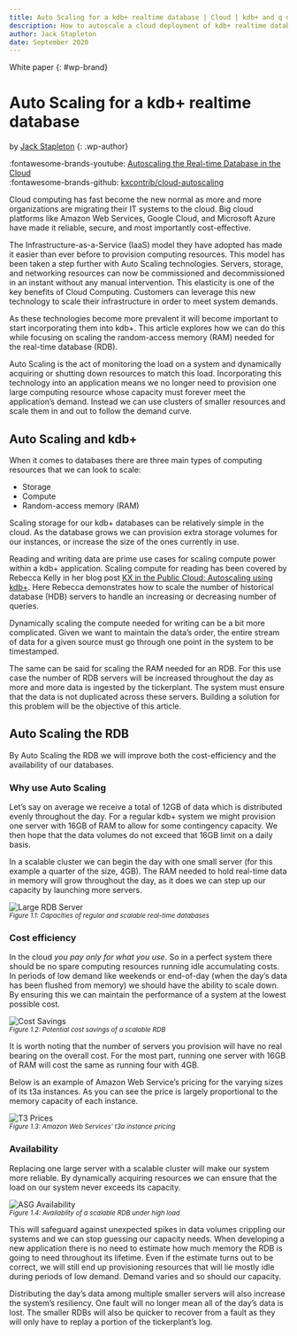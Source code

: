 ```yaml
---
title: Auto Scaling for a kdb+ realtime database | Cloud | kdb+ and q documentation
description: How to autoscale a cloud deployment of kdb+ realtime database
author: Jack Stapleton
date: September 2020
---
```

White paper
{: #wp-brand}

# Auto Scaling for a kdb+ realtime database


by [Jack Stapleton](cost-risk.md#author)
{: .wp-author}

:fontawesome-brands-youtube:
[Autoscaling the Real-time Database in the Cloud](https://youtu.be/3YFhoL9Rw6k "YouTube presentation")
<br>
:fontawesome-brands-github:
[kxcontrib/cloud-autoscaling](https://github.com/kxcontrib/cloud-autoscaling)

Cloud computing has fast become the new normal as more and more organizations are migrating their IT systems to the cloud.
Big cloud platforms like Amazon Web Services, Google Cloud, and Microsoft Azure have made it reliable, secure, and most importantly cost-effective.

The Infrastructure-as-a-Service (IaaS) model they have adopted has made it easier than ever before to provision computing resources.
This model has been taken a step further with Auto Scaling technologies.
Servers, storage, and networking resources can now be commissioned and decommissioned in an instant without any manual intervention.
This elasticity is one of the key benefits of Cloud Computing.
Customers can leverage this new technology to scale their infrastructure in order to meet system demands.

As these technologies become more prevalent it will become important to start incorporating them into kdb+.
This article explores how we can do this while focusing on scaling the random-access memory (RAM) needed for the real-time database (RDB).


Auto Scaling is the act of monitoring the load on a system and dynamically acquiring or shutting down resources to match this load.
Incorporating this technology into an application means we no longer need to provision one large computing resource whose capacity must forever meet the application’s demand.
Instead we can use clusters of smaller resources and scale them in and out to follow the demand curve.


## Auto Scaling and kdb+

When it comes to databases there are three main types of computing resources that we can look to scale:

* Storage
* Compute
* Random-access memory (RAM)

Scaling storage for our kdb+ databases can be relatively simple in the cloud.
As the database grows we can provision extra storage volumes for our instances, or increase the size of the ones currently in use.

Reading and writing data are prime use cases for scaling compute power within a kdb+ application.
Scaling compute for reading has been covered by Rebecca Kelly in her blog post [KX in the Public Cloud: Autoscaling using kdb+](https://kx.com/blog/kx-in-the-public-cloud-auto-scaling-using-kdb).
Here Rebecca demonstrates how to scale the number of historical database (HDB) servers to handle an increasing or decreasing number of queries.

Dynamically scaling the compute needed for writing can be a bit more complicated.
Given we want to maintain the data’s order, the entire stream of data for a given source must go through one point in the system to be timestamped.

The same can be said for scaling the RAM needed for an RDB.
For this use case the number of RDB servers will be increased throughout the day as more and more data is ingested by the tickerplant.
The system must ensure that the data is not duplicated across these servers.
Building a solution for this problem will be the objective of this article.


## Auto Scaling the RDB

By Auto Scaling the RDB we will improve both the cost-efficiency and the availability of our databases.

### Why use Auto Scaling

Let’s say on average we receive a total of 12GB of data which is distributed evenly throughout the day.
For a regular kdb+ system we might provision one server with 16GB of RAM to allow for some contingency capacity.
We then hope that the data volumes do not exceed that 16GB limit on a daily basis.

In a scalable cluster we can begin the day with one small server (for this example a quarter of the size, 4GB).
The RAM needed to hold real-time data in memory will grow throughout the day, as it does we can step up our capacity by launching more servers.

![Large RDB Server](img/examplecapacitycomp.png)
<br>
_<small>Figure 1.1: Capacities of regular and scalable real-time databases </small>_

### Cost efficiency

In the cloud _you pay only for what you use_.
So in a perfect system there should be no spare computing resources running idle accumulating costs.
In periods of low demand like weekends or end-of-day (when the day’s data has been flushed from memory) we should have the ability to scale down.
By ensuring this we can maintain the performance of a system at the lowest possible cost.

![Cost Savings](img/exampleasgcostefficiency.png)
<br>
_<small>Figure 1.2: Potential cost savings of a scalable RDB </small>_

It is worth noting that the number of servers you provision will have no real bearing on the overall cost.
For the most part, running one server with 16GB of RAM will cost the same as running four with 4GB.

Below is an example of Amazon Web Service’s pricing for the varying sizes of its t3a instances.
As you can see the price is largely proportional to the memory capacity of each instance.

![T3 Prices](img/t3aec2pricing.png)
<br>
_<small>Figure 1.3: Amazon Web Services' t3a instance pricing </small>_


### Availability

Replacing one large server with a scalable cluster will make our system more reliable.
By dynamically acquiring resources we can ensure that the load on our system never exceeds its capacity.

![ASG Availability](img/exampleasgavailability.png)
<br>
_<small>Figure 1.4: Availablity of a scalable RDB under high load </small>_

This will safeguard against unexpected spikes in data volumes crippling our systems and we can stop guessing our capacity needs.
When developing a new application there is no need to estimate how much memory the RDB is going to need throughout its lifetime.
Even if the estimate turns out to be correct, we will still end up provisioning resources that will lie mostly idle during periods of low demand.
Demand varies and so should our capacity.

Distributing the day’s data among multiple smaller servers will also increase the system’s resiliency.
One fault will no longer mean all of the day’s data is lost.
The smaller RDBs will also be quicker to recover from a fault as they will only have to replay a portion of the tickerplant’s log.



